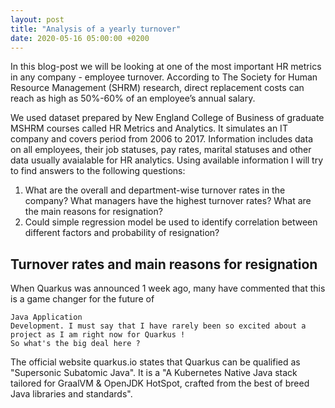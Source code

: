 ```yaml
---
layout: post
title: "Analysis of a yearly turnover"
date: 2020-05-16 05:00:00 +0200
---
```


In this blog-post we will be looking at one of the most important HR metrics in any company - employee turnover. According to The Society for Human Resource Management (SHRM) research, direct replacement costs can reach as high as 50%-60% of an employee’s annual salary.
   

We used dataset prepared by New England College of Business of graduate MSHRM courses called HR Metrics and Analytics. It simulates an IT company and covers period from 2006 to 2017. Information includes data on all employees, their job statuses, pay rates, marital statuses and other data usually avaialable for HR analytics. Using available information I will try to find answers to the following questions:


1. What are the overall and department-wise turnover rates in the company? What managers have the highest turnover rates? What are the main reasons for resignation?
2. Could simple regression model be used to identify correlation between different factors and probability of resignation?

<h2>Turnover rates and main reasons for resignation</h2>

<p>When Quarkus was announced 1 week ago, many have commented that this is a game changer for the future of
   
    Java Application
    Development. I must say that I have rarely been so excited about a project as I am right now for Quarkus !
    So what's the big deal here ?
</p>

<p> The official website quarkus.io states that Quarkus can be qualified as "Supersonic Subatomic Java". It is a "A
    Kubernetes Native Java stack tailored for GraalVM & OpenJDK HotSpot, crafted from the best of breed Java libraries
    and standards".
</p>
